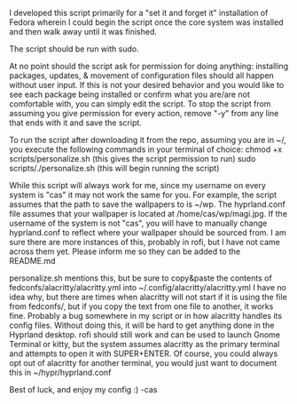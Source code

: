 I developed this script primarily for a "set it and forget it" installation of Fedora wherein I could begin the script once the core system was installed and then walk away until it was finished.

The script should be run with sudo.

At no point should the script ask for permission for doing anything: installing packages, updates, & movement of configuration files should all happen without user input.
If this is not your desired behavior and you would like to see each package being installed or confirm what you are/are not comfortable with, you can simply edit the script.
To stop the script from assuming you give permission for every action, remove "-y" from any line that ends with it and save the script.

To run the script after downloading it from the repo, assuming you are in ~/, you execute the following commands in your terminal of choice:
chmod +x scripts/personalize.sh (this gives the script permission to run)
sudo scripts/./personalize.sh (this will begin running the script)

While this script will always work for me, since my username on every system is "cas" it may not work the same for you.
For example, the script assumes that the path to save the wallpapers to is ~/wp. 
The hyprland.conf file assumes that your wallpaper is located at /home/cas/wp/magi.jpg.
If the username of the system is not "cas", you will have to manually change hyprland.conf to reflect where your wallpaper should be sourced from.
I am sure there are more instances of this, probably in rofi, but I have not came across them yet. Please inform me so they can be added to the README.md

personalize.sh mentions this, but be sure to copy&paste the contents of fedconfs/alacritty/alacritty.yml into ~/.config/alacritty/alacritty.yml
I have no idea why, but there are times when alacritty will not start if it is using the file from fedconfs/, but if you copy the text from one file to another, it works fine.
Probably a bug somewhere in my script or in how alacritty handles its config files.
Without doing this, it will be hard to get anything done in the Hyprland desktop. rofi should still work and can be used to launch Gnome Terminal or kitty,
but the system assumes alacritty as the primary terminal and attempts to open it with SUPER+ENTER. Of course, you could always opt out of alacritty for another terminal,
you would just want to document this in ~/hypr/hyprland.conf

Best of luck, and enjoy my config :) 
	-cas